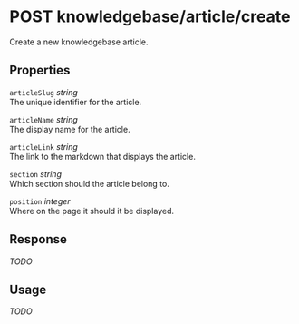 # <span class="badge badge-light">POST</span> <span class="badge badge-light">knowledgebase/article/create</span>


Create a new knowledgebase article.

## Properties

`articleSlug` *string*  
The unique identifier for the article.

`articleName` *string*  
The display name for the article.

`articleLink` *string*  
The link to the markdown that displays the article.

`section` *string*  
Which section should the article belong to.

`position` *integer*  
Where on the page it should it be displayed.


## Response

*TODO*

## Usage

*TODO*

